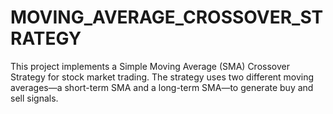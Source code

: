 # MOVING_AVERAGE_CROSSOVER_STRATEGY
This project implements a Simple Moving Average (SMA) Crossover Strategy for stock market trading. The strategy uses two different moving averages—a short-term SMA and a long-term SMA—to generate buy and sell signals. 
